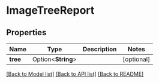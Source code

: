 # ImageTreeReport

## Properties

Name | Type | Description | Notes
------------ | ------------- | ------------- | -------------
**tree** | Option<**String**> |  | [optional]

[[Back to Model list]](../README.md#documentation-for-models) [[Back to API list]](../README.md#documentation-for-api-endpoints) [[Back to README]](../README.md)


